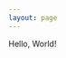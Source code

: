 ```yaml
---
layout: page
---
```


<script setup>
import home from './components/Agents.vue'
</script>
Hello, World!
<home />
